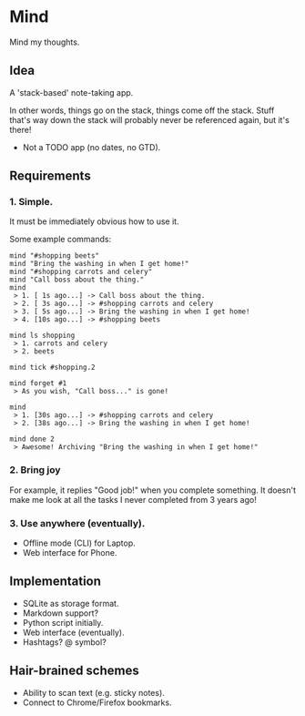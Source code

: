 # Mind
Mind my thoughts.

## Idea
A 'stack-based' note-taking app.

In other words, things go on the stack, things come off the stack. Stuff that's
way down the stack will probably never be referenced again, but it's there!

  * Not a TODO app (no dates, no GTD).

## Requirements

### 1. Simple.
It must be immediately obvious how to use it.

Some example commands:

```
mind "#shopping beets"
mind "Bring the washing in when I get home!"
mind "#shopping carrots and celery"
mind "Call boss about the thing."
mind
 > 1. [ 1s ago...] -> Call boss about the thing.
 > 2. [ 3s ago...] -> #shopping carrots and celery
 > 3. [ 5s ago...] -> Bring the washing in when I get home!
 > 4. [10s ago...] -> #shopping beets

mind ls shopping
 > 1. carrots and celery
 > 2. beets

mind tick #shopping.2

mind forget #1
 > As you wish, "Call boss..." is gone!

mind
 > 1. [30s ago...] -> #shopping carrots and celery
 > 2. [38s ago...] -> Bring the washing in when I get home!

mind done 2
 > Awesome! Archiving "Bring the washing in when I get home!"
```

### 2. Bring joy
For example, it replies "Good job!" when you complete something. It doesn't
make me look at all the tasks I never completed from 3 years ago!


### 3. Use anywhere (eventually).
* Offline mode (CLI) for Laptop.
* Web interface for Phone.

## Implementation
* SQLite as storage format.
* Markdown support?
* Python script initially.
* Web interface (eventually).
* Hashtags? @ symbol?

## Hair-brained schemes
* Ability to scan text (e.g. sticky notes).
* Connect to Chrome/Firefox bookmarks.
